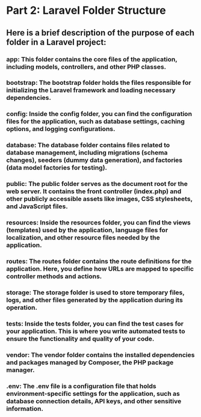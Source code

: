 # Part 2: Laravel Folder Structure

## Here is a brief description of the purpose of each folder in a Laravel project:

### app: This folder contains the core files of the application, including models, controllers, and other PHP classes.

### bootstrap: The bootstrap folder holds the files responsible for initializing the Laravel framework and loading necessary dependencies.

### config: Inside the config folder, you can find the configuration files for the application, such as database settings, caching options, and logging configurations.

### database: The database folder contains files related to database management, including migrations (schema changes), seeders (dummy data generation), and factories (data model factories for testing).

### public: The public folder serves as the document root for the web server. It contains the front controller (index.php) and other publicly accessible assets like images, CSS stylesheets, and JavaScript files.

### resources: Inside the resources folder, you can find the views (templates) used by the application, language files for localization, and other resource files needed by the application.

### routes: The routes folder contains the route definitions for the application. Here, you define how URLs are mapped to specific controller methods and actions.

### storage: The storage folder is used to store temporary files, logs, and other files generated by the application during its operation.

### tests: Inside the tests folder, you can find the test cases for your application. This is where you write automated tests to ensure the functionality and quality of your code.

### vendor: The vendor folder contains the installed dependencies and packages managed by Composer, the PHP package manager.

### .env: The .env file is a configuration file that holds environment-specific settings for the application, such as database connection details, API keys, and other sensitive information.